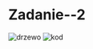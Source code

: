 # Zadanie--2
![drzewo](https://user-images.githubusercontent.com/117357348/200637721-015ddbad-dd01-4870-9d42-bb739ae70f62.jpg)
![kod](https://user-images.githubusercontent.com/117357348/200637734-f51ad583-74ef-42b7-b9aa-51dbe565d86a.jpg)
